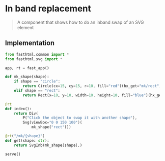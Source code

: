 # In band replacement

> A component that shows how to do an inband swap of an SVG element

## Implementation

```python
from fasthtml.common import *
from fasthtml.svg import *

app, rt = fast_app()

def mk_shape(shape):
    if shape == "circle":
        return Circle(cx=15, cy=15, r=10, fill="red")(hx_get="mk/rect",hx_swap="outerHTML")
    elif shape == "rect":
        return Rect(x=10, y=10, width=10, height=10, fill="blue")(hx_get="mk/circle",hx_swap="outerHTML")

@rt
def index():
    return Div(
        P("Click the object to swap it with another shape"),
        Svg(viewBox="0 0 150 100")(
            mk_shape("rect")))

@rt("/mk/{shape}")
def get(shape: str):
    return SvgInb(mk_shape(shape),)

serve()

```
